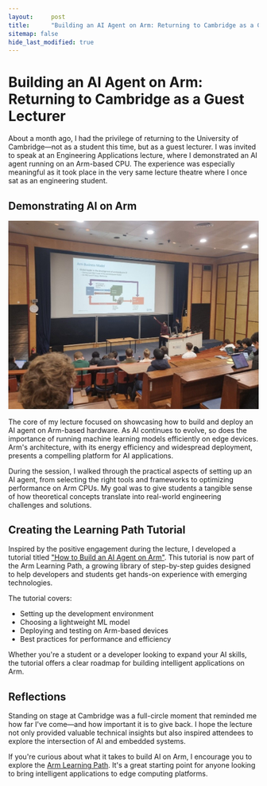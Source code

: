 ```yaml
---
layout:     post
title:      "Building an AI Agent on Arm: Returning to Cambridge as a Guest Lecturer"
sitemap: false
hide_last_modified: true
---
```



# Building an AI Agent on Arm: Returning to Cambridge as a Guest Lecturer

About a month ago, I had the privilege of returning to the University of Cambridge—not as a student this time, but as a guest lecturer. I was invited to speak at an Engineering Applications lecture, where I demonstrated an AI agent running on an Arm-based CPU. The experience was especially meaningful as it took place in the very same lecture theatre where I once sat as an engineering student.

<!--more-->

## Demonstrating AI on Arm

![Cambridge Guest Lecturing](../images/cambridge-guest.png)

The core of my lecture focused on showcasing how to build and deploy an AI agent on Arm-based hardware. As AI continues to evolve, so does the importance of running machine learning models efficiently on edge devices. Arm's architecture, with its energy efficiency and widespread deployment, presents a compelling platform for AI applications.

During the session, I walked through the practical aspects of setting up an AI agent, from selecting the right tools and frameworks to optimizing performance on Arm CPUs. My goal was to give students a tangible sense of how theoretical concepts translate into real-world engineering challenges and solutions.

## Creating the Learning Path Tutorial

Inspired by the positive engagement during the lecture, I developed a tutorial titled ["How to Build an AI Agent on Arm"](https://learn.arm.com/learning-paths/servers-and-cloud-computing/ai-agent-on-cpu/). This tutorial is now part of the Arm Learning Path, a growing library of step-by-step guides designed to help developers and students get hands-on experience with emerging technologies.

The tutorial covers:

* Setting up the development environment
* Choosing a lightweight ML model
* Deploying and testing on Arm-based devices
* Best practices for performance and efficiency

Whether you're a student or a developer looking to expand your AI skills, the tutorial offers a clear roadmap for building intelligent applications on Arm.

## Reflections

Standing on stage at Cambridge was a full-circle moment that reminded me how far I've come—and how important it is to give back. I hope the lecture not only provided valuable technical insights but also inspired attendees to explore the intersection of AI and embedded systems.

If you're curious about what it takes to build AI on Arm, I encourage you to explore the [Arm Learning Path](https://learn.arm.com/learning-paths/servers-and-cloud-computing/ai-agent-on-cpu/). It's a great starting point for anyone looking to bring intelligent applications to edge computing platforms.
